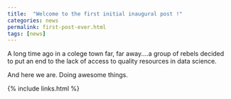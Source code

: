 ```yaml
---
title:  "Welcome to the first initial inaugural post !"
categories: news
permalink: first-post-ever.html
tags: [news]
---
```


A long time ago in a colege town far, far away....a group of rebels decided to put an end to the lack of access to quality resources in data science. 

And here we are. Doing awesome things.

{% include links.html %}
